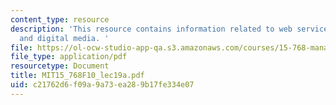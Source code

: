 ```yaml
---
content_type: resource
description: 'This resource contains information related to web services, cloud computing
  and digital media. '
file: https://ol-ocw-studio-app-qa.s3.amazonaws.com/courses/15-768-management-of-services-concepts-design-and-delivery-fall-2010/c21762d6f09a9a73ea289b17fe334e07_MIT15_768F10_lec19a.pdf
file_type: application/pdf
resourcetype: Document
title: MIT15_768F10_lec19a.pdf
uid: c21762d6-f09a-9a73-ea28-9b17fe334e07
---
```

